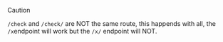 > [!CAUTION]
> ``` /check ``` and ``` /check/ ``` are NOT the same route, this happends with all, the ``` /x ```endpoint will work but the ``` /x/ ``` endpoint will NOT.
